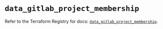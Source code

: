 # `data_gitlab_project_membership`

Refer to the Terraform Registry for docs: [`data_gitlab_project_membership`](https://registry.terraform.io/providers/gitlabhq/gitlab/17.0.1/docs/data-sources/project_membership).
